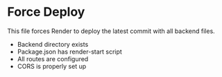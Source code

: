 # Force Deploy

This file forces Render to deploy the latest commit with all backend files.

- Backend directory exists
- Package.json has render-start script
- All routes are configured
- CORS is properly set up
